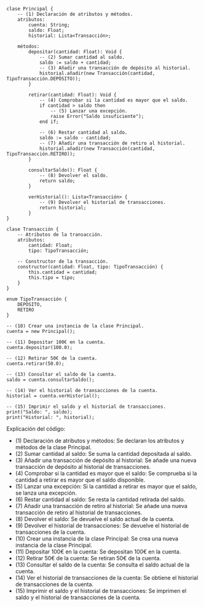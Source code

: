 ```cool
clase Principal {
    -- (1) Declaración de atributos y métodos.
    atributos:
        cuenta: String;
        saldo: Float;
        historial: Lista<Transacción>;

    métodos:
        depositar(cantidad: Float): Void {
            -- (2) Sumar cantidad al saldo.
            saldo := saldo + cantidad;
            -- (3) Añadir una transacción de depósito al historial.
            historial.añadir(new Transacción(cantidad, TipoTransacción.DEPÓSITO));
        }

        retirar(cantidad: Float): Void {
            -- (4) Comprobar si la cantidad es mayor que el saldo.
            if cantidad > saldo then
                -- (5) Lanzar una excepción.
                raise Error("Saldo insuficiente");
            end if;

            -- (6) Restar cantidad al saldo.
            saldo := saldo - cantidad;
            -- (7) Añadir una transacción de retiro al historial.
            historial.añadir(new Transacción(cantidad, TipoTransacción.RETIRO));
        }

        consultarSaldo(): Float {
            -- (8) Devolver el saldo.
            return saldo;
        }

        verHistorial(): Lista<Transacción> {
            -- (9) Devolver el historial de transacciones.
            return historial;
        }
}

clase Transacción {
    -- Atributos de la transacción.
    atributos:
        cantidad: Float;
        tipo: TipoTransacción;

    -- Constructor de la transacción.
    constructor(cantidad: Float, tipo: TipoTransacción) {
        this.cantidad = cantidad;
        this.tipo = tipo;
    }
}

enum TipoTransacción {
    DEPÓSITO,
    RETIRO
}

-- (10) Crear una instancia de la clase Principal.
cuenta = new Principal();

-- (11) Depositar 100€ en la cuenta.
cuenta.depositar(100.0);

-- (12) Retirar 50€ de la cuenta.
cuenta.retirar(50.0);

-- (13) Consultar el saldo de la cuenta.
saldo = cuenta.consultarSaldo();

-- (14) Ver el historial de transacciones de la cuenta.
historial = cuenta.verHistorial();

-- (15) Imprimir el saldo y el historial de transacciones.
print("Saldo: ", saldo);
print("Historial: ", historial);
```

Explicación del código:

* (1) Declaración de atributos y métodos: Se declaran los atributos y métodos de la clase Principal.
* (2) Sumar cantidad al saldo: Se suma la cantidad depositada al saldo.
* (3) Añadir una transacción de depósito al historial: Se añade una nueva transacción de depósito al historial de transacciones.
* (4) Comprobar si la cantidad es mayor que el saldo: Se comprueba si la cantidad a retirar es mayor que el saldo disponible.
* (5) Lanzar una excepción: Si la cantidad a retirar es mayor que el saldo, se lanza una excepción.
* (6) Restar cantidad al saldo: Se resta la cantidad retirada del saldo.
* (7) Añadir una transacción de retiro al historial: Se añade una nueva transacción de retiro al historial de transacciones.
* (8) Devolver el saldo: Se devuelve el saldo actual de la cuenta.
* (9) Devolver el historial de transacciones: Se devuelve el historial de transacciones de la cuenta.
* (10) Crear una instancia de la clase Principal: Se crea una nueva instancia de la clase Principal.
* (11) Depositar 100€ en la cuenta: Se depositan 100€ en la cuenta.
* (12) Retirar 50€ de la cuenta: Se retiran 50€ de la cuenta.
* (13) Consultar el saldo de la cuenta: Se consulta el saldo actual de la cuenta.
* (14) Ver el historial de transacciones de la cuenta: Se obtiene el historial de transacciones de la cuenta.
* (15) Imprimir el saldo y el historial de transacciones: Se imprimen el saldo y el historial de transacciones de la cuenta.